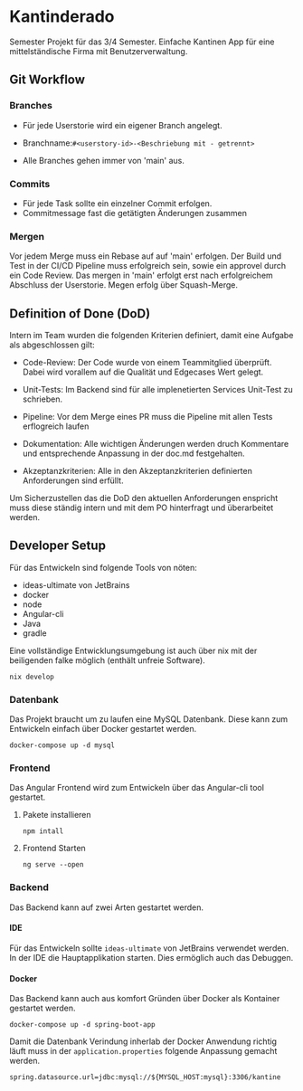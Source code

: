 # Kantinderado

Semester Projekt für das 3/4 Semester. Einfache Kantinen App für eine mittelständische Firma mit Benutzerverwaltung.

## Git Workflow

### Branches

* Für jede Userstorie wird ein eigener Branch angelegt.

* Branchname:`#<userstory-id>-<Beschriebung mit - getrennt>`

* Alle Branches gehen immer von 'main' aus.

### Commits

* Für jede Task sollte ein einzelner Commit erfolgen.
* Commitmessage fast die getätigten Änderungen zusammen

### Mergen

Vor jedem Merge muss ein Rebase auf auf 'main' erfolgen. Der Build und Test in der CI/CD Pipeline muss erfolgreich sein, sowie ein approvel durch ein Code Review. Das mergen in 'main' erfolgt erst nach erfolgreichem Abschluss der Userstorie. Megen erfolg über Squash-Merge.

## Definition of Done (DoD)

Intern im Team wurden die folgenden Kriterien definiert, damit eine Aufgabe als abgeschlossen gilt:

- Code-Review: Der Code wurde von einem Teammitglied überprüft. Dabei wird vorallem auf die Qualität und Edgecases Wert gelegt.

- Unit-Tests: Im Backend sind für alle implenetierten Services Unit-Test zu schrieben.

- Pipeline: Vor dem Merge eines PR muss die Pipeline mit allen Tests erflogreich laufen

- Dokumentation: Alle wichtigen Änderungen werden druch Kommentare und entsprechende Anpassung in der doc.md festgehalten.

- Akzeptanzkriterien: Alle in den Akzeptanzkriterien definierten Anforderungen sind erfüllt.

Um Sicherzustellen das die DoD den aktuellen Anforderungen enspricht muss diese ständig intern und mit dem PO hinterfragt und überarbeitet werden.

## Developer Setup

Für das Entwickeln sind folgende Tools von nöten:

* ideas-ultimate von JetBrains
* docker
* node
* Angular-cli
* Java
* gradle

Eine vollständige Entwicklungsumgebung ist auch über nix mit der beiligenden falke möglich (enthält unfreie Software). 

`nix develop`

### Datenbank

Das Projekt braucht um zu laufen eine MySQL Datenbank. Diese kann zum Entwickeln einfach über Docker gestartet werden.

`docker-compose up -d mysql`

### Frontend

Das Angular Frontend wird zum Entwickeln über das Angular-cli tool gestartet.

1. Pakete installieren

    `npm intall`

2. Frontend Starten

    `ng serve --open`

### Backend

Das Backend kann auf zwei Arten gestartet werden.

#### IDE

Für das Entwickeln sollte `ideas-ultimate` von JetBrains verwendet werden. In der IDE die Hauptapplikation starten. Dies ermöglich auch das Debuggen.

#### Docker

Das Backend kann auch aus komfort Gründen über Docker als Kontainer gestartet werden.

`docker-compose up -d spring-boot-app`

Damit die Datenbank Verindung inherlab der Docker Anwendung richtig läuft muss in der `application.properties` folgende Anpassung gemacht werden.

    spring.datasource.url=jdbc:mysql://${MYSQL_HOST:mysql}:3306/kantine
